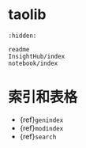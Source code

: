 # taolib

```{toctree}
:hidden:

readme
InsightHub/index
notebook/index
```

# 索引和表格

* {ref}`genindex`
* {ref}`modindex`
* {ref}`search`
